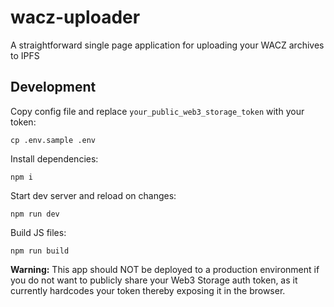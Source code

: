# wacz-uploader

A straightforward single page application for uploading your WACZ archives to IPFS

## Development

Copy config file and replace `your_public_web3_storage_token` with your token:
```
cp .env.sample .env
```

Install dependencies:

```
npm i
```

Start dev server and reload on changes:

```
npm run dev
```

Build JS files:
```
npm run build
```

**Warning:**
This app should NOT be deployed to a production environment if you do not want to publicly share your Web3 Storage auth token, as it currently hardcodes your token thereby exposing it in the browser.